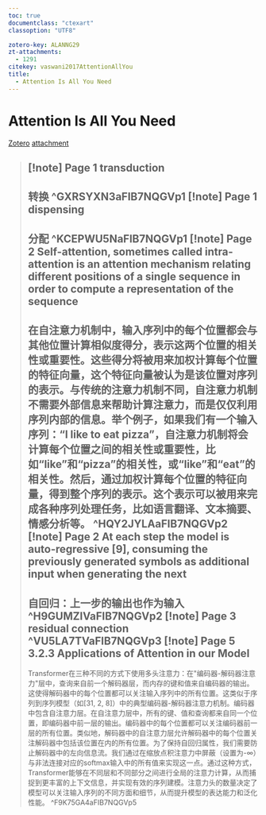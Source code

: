 ```yaml
---
toc: true
documentclass: "ctexart"
classoption: "UTF8"

zotero-key: ALANNG29
zt-attachments:
  - 1291
citekey: vaswani2017AttentionAllYou
title:
  - Attention Is All You Need
---
```

# Attention Is All You Need

[Zotero](zotero://select/library/items/ALANNG29) [attachment](file:///C:/Users/wuzihan/Zotero/storage/FIB7NQGV/Attention_Is_All_You_Need_Vaswani_et_al_2017.pdf)

> [!note] Page 1
> transduction
> ---
>
> 转换
> ^GXRSYXN3aFIB7NQGVp1
> [!note] Page 1
> dispensing
> ---
>
> 分配
> ^KCEPWU5NaFIB7NQGVp1
> [!note] Page 2
> Self-attention, sometimes called intra-attention is an attention mechanism relating different positions of a single sequence in order to compute a representation of the sequence
> ---
>
> 在自注意力机制中，输入序列中的每个位置都会与其他位置计算相似度得分，表示这两个位置的相关性或重要性。这些得分将被用来加权计算每个位置的特征向量，这个特征向量被认为是该位置对序列的表示。与传统的注意力机制不同，自注意力机制不需要外部信息来帮助计算注意力，而是仅仅利用序列内部的信息。举个例子，如果我们有一个输入序列：“I like to eat pizza”，自注意力机制将会计算每个位置之间的相关性或重要性，比如“like”和“pizza”的相关性，或“like”和“eat”的相关性。然后，通过加权计算每个位置的特征向量，得到整个序列的表示。这个表示可以被用来完成各种序列处理任务，比如语言翻译、文本摘要、情感分析等。
> ^HQY2JYLAaFIB7NQGVp2
> [!note] Page 2
> At each step the model is auto-regressive [9], consuming the previously generated symbols as additional input when generating the next
> ---
>
> 自回归：上一步的输出也作为输入
> ^H9GUMZIVaFIB7NQGVp2
> [!note] Page 3
> residual connection
> ^VU5LA7TVaFIB7NQGVp3
> [!note] Page 5
> 3.2.3 Applications of Attention in our Model
> ---
>
> Transformer在三种不同的方式下使用多头注意力：在"编码器-解码器注意力"层中，查询来自前一个解码器层，而内存的键和值来自编码器的输出。这使得解码器中的每个位置都可以关注输入序列中的所有位置。这类似于序列到序列模型（如[31, 2, 8]）中的典型编码器-解码器注意力机制。编码器中包含自注意力层。在自注意力层中，所有的键、值和查询都来自同一个位置，即编码器中前一层的输出。编码器中的每个位置都可以关注编码器前一层的所有位置。类似地，解码器中的自注意力层允许解码器中的每个位置关注解码器中包括该位置在内的所有位置。为了保持自回归属性，我们需要防止解码器中的左向信息流。我们通过在缩放点积注意力中屏蔽（设置为-∞）与非法连接对应的softmax输入中的所有值来实现这一点。通过这种方式，Transformer能够在不同层和不同部分之间进行全局的注意力计算，从而捕捉到更丰富的上下文信息，并实现有效的序列建模。注意力头的数量决定了模型可以关注输入序列的不同方面和细节，从而提升模型的表达能力和泛化性能。
> ^F9K75GA4aFIB7NQGVp5

